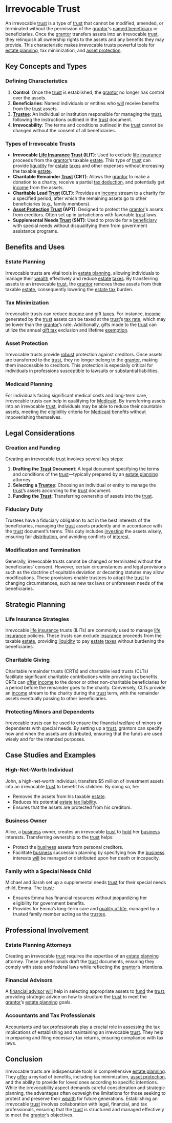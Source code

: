 # Irrevocable Trust

An irrevocable [trust](../t/trust.md) is a type of [trust](../t/trust.md) that cannot be modified, amended, or terminated without the permission of the [grantor](../g/grantor.md)'s [named beneficiary](../n/named_beneficiary.md) or beneficiaries. Once the [grantor](../g/grantor.md) transfers assets into an irrevocable [trust](../t/trust.md), they relinquish all ownership rights to the assets and any benefits they may provide. This characteristic makes irrevocable trusts powerful tools for [estate planning](../e/estate_planning.md), tax minimization, and [asset protection](../a/asset_protection.md). 

## Key Concepts and Types

### Defining Characteristics
1. **Control**: Once the [trust](../t/trust.md) is established, the [grantor](../g/grantor.md) no longer has control over the assets.
2. **Beneficiaries**: Named individuals or entities who [will](../w/will.md) receive benefits from the [trust](../t/trust.md) assets.
3. **[Trustee](../t/trustee.md)**: An individual or institution responsible for managing the [trust](../t/trust.md), following the instructions outlined in the [trust](../t/trust.md) document.
4. **Irrevocability**: The terms and conditions outlined in the [trust](../t/trust.md) cannot be changed without the consent of all beneficiaries.

### Types of Irrevocable Trusts
- **Irrevocable [Life Insurance](../l/life_insurance.md) [Trust](../t/trust.md) (ILIT)**: Used to exclude [life insurance](../l/life_insurance.md) proceeds from the [grantor](../g/grantor.md)’s taxable [estate](../e/estate.md). This type of [trust](../t/trust.md) can provide [liquidity](../l/liquidity.md) for [estate](../e/estate.md) [taxes](../t/taxes.md) and other expenses without increasing the taxable [estate](../e/estate.md).
- **Charitable Remainder [Trust](../t/trust.md) (CRT)**: Allows the [grantor](../g/grantor.md) to make a donation to a charity, receive a partial [tax deduction](../t/tax_deduction.md), and potentially get [income](../i/income.md) from the assets.
- **Charitable Lead [Trust](../t/trust.md) (CLT)**: Provides an [income](../i/income.md) stream to a charity for a specified period, after which the remaining assets go to other beneficiaries (e.g., family members).
- **[Asset Protection](../a/asset_protection.md) [Trust](../t/trust.md) (APT)**: Designed to protect the [grantor](../g/grantor.md)'s assets from creditors. Often set up in jurisdictions with favorable [trust](../t/trust.md) laws.
- **Supplemental Needs [Trust](../t/trust.md) (SNT)**: Used to provide for a [beneficiary](../b/beneficiary.md) with special needs without disqualifying them from government assistance programs.

## Benefits and Uses

### Estate Planning
Irrevocable trusts are vital tools in [estate planning](../e/estate_planning.md), allowing individuals to manage their [wealth](../w/wealth.md) effectively and reduce [estate](../e/estate.md) [taxes](../t/taxes.md). By transferring assets to an irrevocable [trust](../t/trust.md), the [grantor](../g/grantor.md) removes these assets from their taxable [estate](../e/estate.md), consequently lowering the [estate tax](../e/estate_tax.md) burden.

### Tax Minimization
Irrevocable trusts can reduce [income](../i/income.md) and gift [taxes](../t/taxes.md). For instance, [income](../i/income.md) generated by the [trust](../t/trust.md) assets can be taxed at the [trust](../t/trust.md)’s [tax rate](../t/tax_rate.md), which may be lower than the [grantor](../g/grantor.md)’s rate. Additionally, gifts made to the [trust](../t/trust.md) can utilize the annual [gift tax](../g/gift_tax.md) exclusion and lifetime [exemption](../e/exemption.md).

### Asset Protection
Irrevocable trusts provide [robust](../r/robust.md) protection against creditors. Once assets are transferred to the [trust](../t/trust.md), they no longer belong to the [grantor](../g/grantor.md), making them inaccessible to creditors. This protection is especially critical for individuals in professions susceptible to lawsuits or substantial liabilities.

### Medicaid Planning
For individuals facing significant medical costs and long-term care, irrevocable trusts can help in qualifying for [Medicaid](../m/medicaid.md). By transferring assets into an irrevocable [trust](../t/trust.md), individuals may be able to reduce their countable assets, meeting the eligibility criteria for [Medicaid](../m/medicaid.md) benefits without impoverishing themselves.

## Legal Considerations

### Creation and Funding
Creating an irrevocable [trust](../t/trust.md) involves several key steps:

1. **Drafting the [Trust](../t/trust.md) Document**: A legal document specifying the terms and conditions of the [trust](../t/trust.md)—typically prepared by an [estate planning](../e/estate_planning.md) attorney.
2. **Selecting a [Trustee](../t/trustee.md)**: Choosing an individual or entity to manage the [trust](../t/trust.md)’s assets according to the [trust](../t/trust.md) document.
3. **Funding the [Trust](../t/trust.md)**: Transferring ownership of assets into the [trust](../t/trust.md).

### Fiduciary Duty
Trustees have a fiduciary obligation to act in the best interests of the beneficiaries, managing the [trust](../t/trust.md) assets prudently and in accordance with the [trust](../t/trust.md) document’s terms. This duty includes [investing](../i/investing.md) the assets wisely, ensuring fair [distribution](../d/distribution.md), and avoiding conflicts of [interest](../i/interest.md).

### Modification and Termination
Generally, irrevocable trusts cannot be changed or terminated without the beneficiaries’ consent. However, certain circumstances and legal provisions such as the doctrine of equitable deviation or decanting statutes may allow modifications. These provisions enable trustees to adapt the [trust](../t/trust.md) to changing circumstances, such as new tax laws or unforeseen needs of the beneficiaries.

## Strategic Planning

### Life Insurance Strategies
Irrevocable [life insurance](../l/life_insurance.md) trusts (ILITs) are commonly used to manage [life insurance](../l/life_insurance.md) policies. These trusts can exclude [insurance](../i/insurance.md) proceeds from the taxable [estate](../e/estate.md), providing [liquidity](../l/liquidity.md) to pay [estate](../e/estate.md) [taxes](../t/taxes.md) without burdening the beneficiaries. 

### Charitable Giving
Charitable remainder trusts (CRTs) and charitable lead trusts (CLTs) facilitate significant charitable contributions while providing tax benefits. CRTs can [offer](../o/offer.md) [income](../i/income.md) to the donor or other non-charitable beneficiaries for a period before the remainder goes to the charity. Conversely, CLTs provide an [income](../i/income.md) stream to the charity during the [trust](../t/trust.md) term, with the remainder assets eventually passing to other beneficiaries.

### Protecting Minors and Dependents
Irrevocable trusts can be used to ensure the financial [welfare](../w/welfare.md) of minors or dependents with special needs. By setting up a [trust](../t/trust.md), grantors can specify how and when the assets are distributed, ensuring that the funds are used wisely and for the intended purposes.

## Case Studies and Examples

### High-Net-Worth Individual
John, a high-net-worth individual, transfers $5 million of investment assets into an irrevocable [trust](../t/trust.md) to benefit his children. By doing so, he:
- Removes the assets from his taxable [estate](../e/estate.md).
- Reduces his potential [estate](../e/estate.md) [tax liability](../t/tax_liability.md).
- Ensures that the assets are protected from his creditors.

### Business Owner
Alice, a [business](../b/business.md) owner, creates an irrevocable [trust](../t/trust.md) to [hold](../h/hold.md) her [business](../b/business.md) interests. Transferring ownership to the [trust](../t/trust.md) helps:
- Protect the [business](../b/business.md) assets from personal creditors.
- Facilitate [business](../b/business.md) succession planning by specifying how the [business](../b/business.md) interests [will](../w/will.md) be managed or distributed upon her death or incapacity.

### Family with a Special Needs Child
Michael and Sarah set up a supplemental needs [trust](../t/trust.md) for their special needs child, Emma. The [trust](../t/trust.md):
- Ensures Emma has financial resources without jeopardizing her eligibility for government benefits.
- Provides for Emma’s long-term care and [quality of life](../q/quality_of_life.md), managed by a trusted family member acting as the [trustee](../t/trustee.md).

## Professional Involvement

### Estate Planning Attorneys
Creating an irrevocable [trust](../t/trust.md) requires the expertise of an [estate planning](../e/estate_planning.md) attorney. These professionals draft the [trust](../t/trust.md) documents, ensuring they comply with state and federal laws while reflecting the [grantor](../g/grantor.md)’s intentions.

### Financial Advisors
A [financial advisor](../f/financial_advisor.md) [will](../w/will.md) help in selecting appropriate assets to [fund](../f/fund.md) the [trust](../t/trust.md), providing strategic advice on how to structure the [trust](../t/trust.md) to meet the [grantor](../g/grantor.md)’s [estate planning](../e/estate_planning.md) goals.

### Accountants and Tax Professionals
Accountants and tax professionals play a crucial role in assessing the tax implications of establishing and maintaining an irrevocable [trust](../t/trust.md). They help in preparing and filing necessary tax returns, ensuring compliance with tax laws.

## Conclusion

Irrevocable trusts are indispensable tools in comprehensive [estate planning](../e/estate_planning.md). They [offer](../o/offer.md) a myriad of benefits, including tax minimization, [asset protection](../a/asset_protection.md), and the ability to provide for loved ones according to specific intentions. While the irrevocability aspect demands careful consideration and strategic planning, the advantages often outweigh the limitations for those seeking to protect and preserve their [wealth](../w/wealth.md) for future generations. Establishing an irrevocable [trust](../t/trust.md) involves collaboration with legal, financial, and tax professionals, ensuring that the [trust](../t/trust.md) is structured and managed effectively to meet the [grantor](../g/grantor.md)’s objectives.
